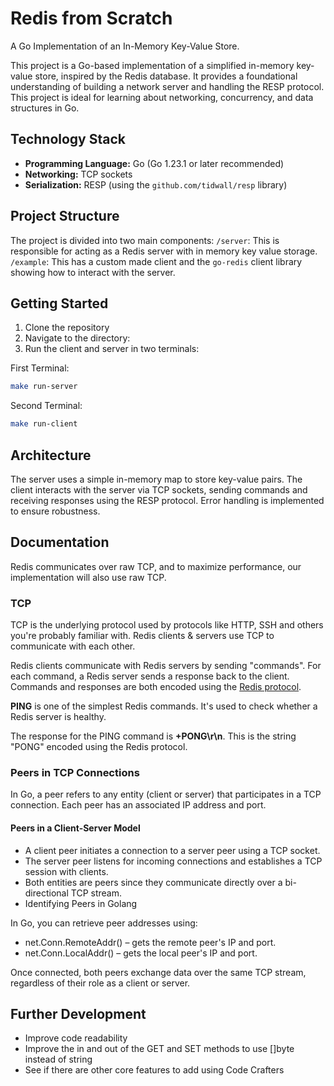 # Redis from Scratch

A Go Implementation of an In-Memory Key-Value Store.

This project is a Go-based implementation of a simplified in-memory key-value store, inspired by the Redis database. It provides a foundational understanding of building a network server and handling the RESP protocol. This project is ideal for learning about networking, concurrency, and data structures in Go.

## Technology Stack

* **Programming Language:** Go (Go 1.23.1 or later recommended)
* **Networking:** TCP sockets
* **Serialization:** RESP (using the `github.com/tidwall/resp` library)


## Project Structure

The project is divided into two main components:
`/server`: This is responsible for acting as a Redis server with in memory key value storage.
`/example`: This has a custom made client and the `go-redis` client library showing how to interact with the server.


## Getting Started

1. Clone the repository
2. Navigate to the directory:
3. Run the client and server in two terminals:

First Terminal:
```bash
make run-server
```

Second Terminal:
```bash
make run-client
```


## Architecture

The server uses a simple in-memory map to store key-value pairs. The client interacts with the server via TCP sockets, sending commands and receiving responses using the RESP protocol. Error handling is implemented to ensure robustness.

## Documentation
Redis communicates over raw TCP, and to maximize performance, our implementation will also use raw TCP.

### TCP
TCP is the underlying protocol used by protocols like HTTP, SSH and others you're probably familiar with. Redis clients & servers use TCP to communicate with each other.

Redis clients communicate with Redis servers by sending "commands". For each command, a Redis server sends a response back to the client. Commands and responses are both encoded using the [Redis protocol](https://redis.io/docs/latest/develop/reference/protocol-spec/).

**PING** is one of the simplest Redis commands. It's used to check whether a Redis server is healthy.

The response for the PING command is **+PONG\r\n**. This is the string "PONG" encoded using the Redis protocol.



### Peers in TCP Connections
In Go, a peer refers to any entity (client or server) that participates in a TCP connection. Each peer has an associated IP address and port.

#### Peers in a Client-Server Model
- A client peer initiates a connection to a server peer using a TCP socket.
- The server peer listens for incoming connections and establishes a TCP session with clients.
- Both entities are peers since they communicate directly over a bi-directional TCP stream.
- Identifying Peers in Golang

In Go, you can retrieve peer addresses using:
- net.Conn.RemoteAddr() – gets the remote peer's IP and port.
- net.Conn.LocalAddr() – gets the local peer's IP and port.

Once connected, both peers exchange data over the same TCP stream, regardless of their role as a client or server.

## Further Development
- Improve code readability
- Improve the in and out of the GET and SET methods to use []byte instead of string
- See if there are other core features to add using Code Crafters